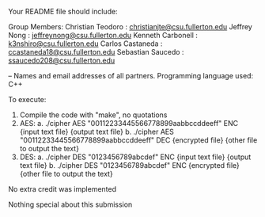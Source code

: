 Your README file should include:

Group Members:
    Christian Teodoro : christianjte@csu.fullerton.edu
    Jeffrey Nong  : jeffreynong@csu.fullerton.edu
    Kenneth Carbonell : k3nshiro@csu.fullerton.edu
    Carlos Castaneda : ccastaneda18@csu.fullerton.edu
    Sebastian Saucedo : ssaucedo208@csu.fullerton.edu

– Names and email addresses of all partners.
Programming language used: C++

To execute:
   1. Compile the code with "make", no quotations
   2. AES:
      a. ./cipher AES "00112233445566778899aabbccddeeff" ENC {input text file} {output text file}
      b. ./cipher AES "00112233445566778899aabbccddeeff" DEC {encrypted file} {other file to output the text}
  3. DES:
      a. ./cipher DES "0123456789abcdef" ENC {input text file} {output text file}
      b. ./cipher DES "0123456789abcdef" ENC {encrypted file} {other file to output the text}

No extra credit was implemented

Nothing special about this submission
